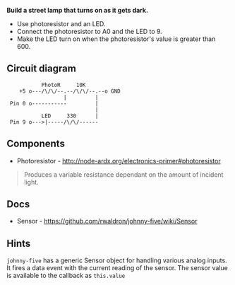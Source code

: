 __Build a street lamp that turns on as it gets dark.__

* Use photoresistor and an LED.
* Connect the photoresistor to A0 and the LED to 9.
* Make the LED turn on when the photoresistor's value is greater than 600.

## Circuit diagram

```
           PhotoR     10K
    +5 o---/\/\/--.--/\/\/--.--o GND
                  |         |
 Pin 0 o-----------         |
                            |
           LED     330      |
 Pin 9 o--->|-----/\/\/------
```

## Components
- Photoresistor - http://node-ardx.org/electronics-primer#photoresistor

> Produces a variable resistance dependant on the amount of incident light.

## Docs
- Sensor - https://github.com/rwaldron/johnny-five/wiki/Sensor

## Hints
`johnny-five` has a generic Sensor object for handling various analog inputs.
It fires a data event with the current reading of the sensor.
The sensor value is available to the callback as `this.value`

